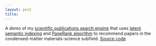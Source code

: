 ```yaml
---
layout: post
title: 
---
```


A demo of my [scientific publications search engine](http://ec2-54-166-179-179.compute-1.amazonaws.com) 
that uses [latent semantic indexing](https://en.wikipedia.org/wiki/Latent_semantic_analysis) 
and [PageRank algorithm](https://en.wikipedia.org/wiki/PageRank)
to recommend papers in the condensed-matter materials-science subfield.
[Source code](https://github.com/lpalova/scientific_publications_search_engine)
